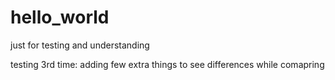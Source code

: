 # hello_world
just for testing and understanding

testing 3rd time: adding few extra things to see differences while comapring 
